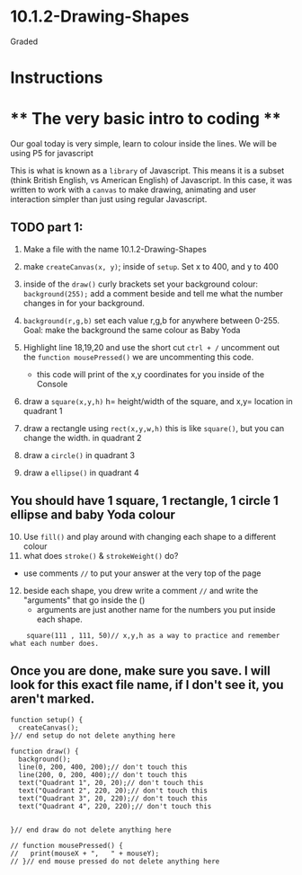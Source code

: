 # 10.1.2-Drawing-Shapes
Graded
# Instructions  

 # ** The very basic intro to coding **

  Our goal today is very simple, learn to colour inside the lines. We will be using P5 for javascript 
  
This is what is known as a `library` of Javascript. This means it is a subset (think British English, vs American English) of Javascript. In this case, it was written to work with a `canvas` to make drawing, animating and user interaction simpler than just using regular Javascript.


  
  ## TODO part 1:
  1. Make a file with the name 10.1.2-Drawing-Shapes

  2. make `createCanvas(x, y)`; inside of `setup`. Set x to 400, and y to 400
  3. inside of the `draw()` curly brackets set your background colour: `background(255);`  add a comment beside and tell me what the number changes in for your background.
  4.  `background(r,g,b)` set each value r,g,b for anywhere between 0-255. 
        Goal: make the background the same colour as Baby Yoda

  5. Highlight line 18,19,20 and use the short cut `ctrl + /` uncomment out the `function mousePressed()` we are uncommenting this code. 
        - this code will print of the x,y coordinates for you inside of the Console
  6. draw a `square(x,y,h)` h= height/width of the square, and x,y= location in quadrant 1
  7. draw a rectangle using `rect(x,y,w,h)` this is like `square()`, but you can change the width. in quadrant 2
  8. draw a `circle()` in quadrant 3
  9. draw a `ellipse()` in quadrant 4


## You should have 1 square, 1 rectangle, 1 circle 1 ellipse and baby Yoda colour
  
  10. Use `fill()` and play around with changing each shape to a different colour 
  11. what does `stroke()` & `strokeWeight()` do?
  - use comments `//` to put your answer at the very top of the page
  12. beside each shape, you drew write a comment `//` and write the "arguments" that go inside the ()
        - arguments are just another name for the numbers you put inside each shape. 
```
    square(111 , 111, 50)// x,y,h as a way to practice and remember what each number does.
```


## Once you are done, make sure you save. I will look for this exact file name, if I don't see it, you aren't marked. 

```
function setup() {
  createCanvas();
}// end setup do not delete anything here

function draw() {
  background();
  line(0, 200, 400, 200);// don't touch this
  line(200, 0, 200, 400);// don't touch this
  text("Quadrant 1", 20, 20);// don't touch this
  text("Quadrant 2", 220, 20);// don't touch this
  text("Quadrant 3", 20, 220);// don't touch this
  text("Quadrant 4", 220, 220);// don't touch this


}// end draw do not delete anything here

// function mousePressed() {
//   print(mouseX + ",   " + mouseY);
// }// end mouse pressed do not delete anything here

```
